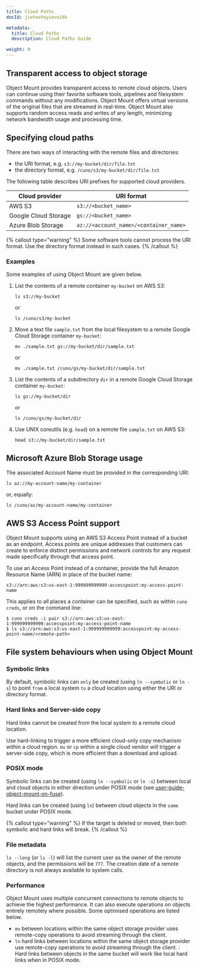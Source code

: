 ```yaml
---
title: Cloud Paths
docId: jieteeYeyievui9k

metadata:
  title: Cloud Paths
  description: Cloud Paths Guide

weight: 9   
---
```

## Transparent access to object storage

Object Mount provides transparent access to remote cloud objects.
Users can continue using their favorite software tools, pipelines and filesystem commands without any modifications.
Object Mount offers virtual versions of the original files that are streamed in real-time.
Object Mount also supports random access reads and writes of any length, minimizing network bandwidth usage and processing time.

## Specifying cloud paths

There are two ways of interacting with the remote files and directories:

- the URI format, e.g. `s3://my-bucket/dir/file.txt`
- the directory format, e.g. `/cuno/s3/my-bucket/dir/file.txt`

The following table describes URI prefixes for supported cloud providers.

| Cloud provider       | URI format                                   |
| -------------------- | -------------------------------------------- |
| AWS S3               | `s3://<bucket_name>`                   |
| Google Cloud Storage | `gs://<bucket_name>`                   |
| Azure Blob Storage   | `az://<account_name>/<container_name>` |

{% callout type="warning"  %}
Some software tools cannot process the URI format.
Use the directory format instead in such cases.
{% /callout %}

### Examples

Some examples of using Object Mount are given below.

1. List the contents of a remote container `my-bucket` on AWS S3:

   ```console
   ls s3://my-bucket
   ```

   or

   ```console
   ls /cuno/s3/my-bucket
   ```

2. Move a text file `sample.txt` from the local filesystem to a remote Google Cloud Storage container `my-bucket`:

   ```console
   mv ./sample.txt gs://my-bucket/dir/sample.txt
   ```

   or

   ```console
   mv ./sample.txt /cuno/gs/my-bucket/dir/sample.txt
   ```

3. List the contents of a subdirectory `dir` in a remote Google Cloud Storage container `my-bucket`:

   ```console
   ls gs://my-bucket/dir
   ```

   or

   ```console
   ls /cuno/gs/my-bucket/dir
   ```

4. Use UNIX coreutils (e.g. `head`) on a remote file `sample.txt` on AWS S3:

   ```console
   head s3://my-bucket/dir/sample.txt
   ```

## Microsoft Azure Blob Storage usage

The associated Account Name must be provided in the corresponding URI:

```console
ls az://my-account-name/my-container
```

or, equally:

```console
ls /cuno/az/my-account-name/my-container
```

## AWS S3 Access Point support

Object Mount supports using an AWS S3 Access Point instead of a bucket as an endpoint. Access points are unique addresses that customers can create to enforce distinct permissions and network controls for any request made specifically through that access point.

To use an Access Point instead of a container, provide the full Amazon Resource Name (ARN) in place of the bucket name:

```
s3://arn:aws:s3:us-east-1:999999999999:accesspoint:my-access-point-name
```

This applies to all places a container can be specified, such as within `cuno creds`, or on the command line:

```console
$ cuno creds -i pair s3://arn:aws:s3:us-east-1:999999999999:accesspoint:my-access-point-name
$ ls s3://arn:aws:s3:us-east-1:999999999999:accesspoint:my-access-point-name/<remote-path>
```

## File system behaviours when using Object Mount

### Symbolic links

By default, symbolic links can `only` be created (using `ln --symbolic` or `ln -s`) to point `from` a local system `to` a cloud location using either the URI or directory format.

### Hard links and Server-side copy

Hard links cannot be created from the local system to a remote cloud location.

Use hard-linking to trigger a more efficient cloud-only copy mechanism within a cloud region.
`mv` or `cp` within a single cloud vendor will trigger a server-side copy, which is more efficient than a download and upload.

### POSIX mode

Symbolic links can be created (using `ln --symbolic` or `ln -s`) between local and cloud objects in either direction under POSIX mode (see [user-guide-object-mount-on-fuse](../user-guides/basic#object-mount-on-fuse)).

Hard links can be created (using `ln`) between cloud objects in the `same` bucket under POSIX mode.

{% callout type="warning"  %}
If the target is deleted or moved, then both symbolic and hard links will break.
{% /callout %}

### File metadata

`ls --long` (or `ls -l`) will list the current user as the owner of the remote objects, and the permissions will be `777`.
The creation date of a remote directory is not always available to system calls.

### Performance

Object Mount uses multiple concurrent connections to remote objects to achieve the highest performance.
It can also execute operations on objects entirely remotely where possible.
Some optimised operations are listed below.

- `mv` between locations within the same object storage provider uses remote-copy operations to avoid streaming through the client.
- `ln` hard links between locations within the same object storage provider use remote-copy operations to avoid streaming through the client.
  : Hard links between objects in the same bucket will work like local hard links when in POSIX mode.
